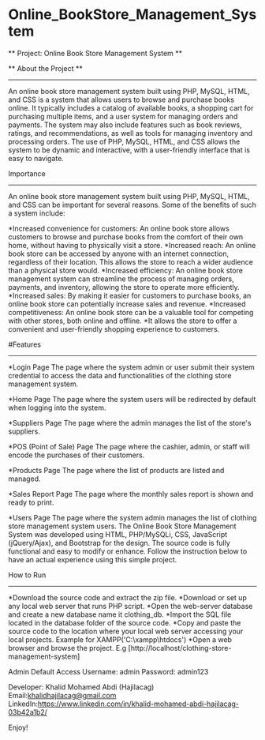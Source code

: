 # Online_BookStore_Management_System
** Project: Online Book Store Management System **

** About the Project **
____________________

An online book store management system built using PHP, MySQL, HTML, and CSS is a system that allows users to browse and purchase books online. 
It typically includes a catalog of available books, a shopping cart for purchasing multiple items, and a user system for managing orders and payments. 
The system may also include features such as book reviews, ratings, and recommendations, as well as tools for managing inventory and processing orders. 
The use of PHP, MySQL, HTML, and CSS allows the system to be dynamic and interactive, with a user-friendly interface that is easy to navigate.

Importance
_________________

An online book store management system built using PHP, MySQL, HTML, and CSS can be important for several reasons. Some of the benefits of such a system include:

*Increased convenience for customers: An online book store allows customers to browse and purchase books from the comfort of their own home, without having to physically visit a store.
*Increased reach: An online book store can be accessed by anyone with an internet connection, regardless of their location. This allows the store to reach a wider audience than a physical store would.
*Increased efficiency: An online book store management system can streamline the process of managing orders, payments, and inventory, allowing the store to operate more efficiently.
*Increased sales: By making it easier for customers to purchase books, an online book store can potentially increase sales and revenue.
*Increased competitiveness: An online book store can be a valuable tool for competing with other stores, both online and offline. 
*It allows the store to offer a convenient and user-friendly shopping experience to customers.


#Features
___________
*Login Page
The page where the system admin or user submit their system credential to access the data and functionalities of the clothing store management system.

*Home Page
The page where the system users will be redirected by default when logging into the system.

*Suppliers Page
The page where the admin manages the list of the store's suppliers.

*POS (Point of Sale) Page
​​​​​​​The page where the cashier, admin, or staff will encode the purchases of their customers.

*Products Page
​​​​​​​​​​​​​​The page where the list of products are listed and managed.

*Sales Report Page
​​​​​​​The page where the monthly sales report is shown and ready to print.​​​​​​​

*Users Page
​​​​​​​The page where the system admin manages the list of clothing store management system users.​​​​​​​
The Online Book Store Management System was developed using HTML, PHP/MySQLi, CSS, JavaScript (jQuery/Ajax), and Bootstrap for the design. 
The source code is fully functional and easy to modify or enhance. Follow the instruction below to have an actual experience using this simple project.

How to Run
____________

*Download the source code and extract the zip file.
*Download or set up any local web server that runs PHP script.
*Open the web-server database and create a new database name it clothing_db.
*Import the SQL file located in the database folder of the source code.
*Copy and paste the source code to the location where your local web server accessing your local projects. Example for XAMPP('C:\xampp\htdocs')
*Open a web browser and browse the project. E.g [http://localhost/clothing-store-management-system]

Admin Default Access
Username: admin
Password: admin123

Developer: Khalid Mohamed Abdi (Hajilacag)
Email:khalidhajilacag@gmail.com
LinkedIn:https://www.linkedin.com/in/khalid-mohamed-abdi-hajilacag-03b42a1b2/

Enjoy!
